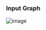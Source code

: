 ### Input Graph

![image](https://github.com/leeminju531/Algorithms/assets/70446214/24a645b8-1771-4571-af98-2b0f136f1e2c)

